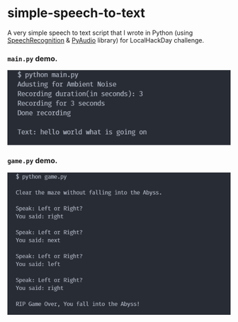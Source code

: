 # simple-speech-to-text

A very simple speech to text script that I wrote in Python (using [SpeechRecognition](https://pypi.org/project/SpeechRecognition/) & [PyAudio](https://pypi.org/project/PyAudio/) library) for LocalHackDay challenge.

### `main.py` demo.
![main](./demo_main.PNG)

### `game.py` demo.
![game](./demo_game.PNG)
